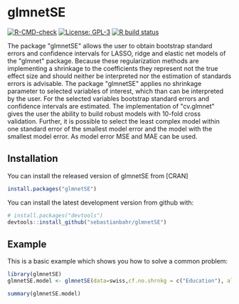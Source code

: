 
# glmnetSE

<!-- badges: start -->
[![R-CMD-check](https://github.com/sebastianbahr/glmnetSE/workflows/R-CMD-check/badge.svg)](https://github.com/sebastianbahr/glmnetSE/actions)
[![License: GPL-3](https://img.shields.io/badge/license-GPL--3-blue.svg)](https://cran.r-project.org/web/licenses/GPL-3)
[![R build status](https://github.com/sebastianbahr/glmnetSE/workflows/R-CMD-check/badge.svg)](https://github.com/sebastianbahr/glmnetSE/actions)
<!-- badges: end -->

The package "glmnetSE" allows the user to obtain bootstrap standard errors and confidence intervals for LASSO, ridge and elastic net models of the "glmnet" package. Because these regularization methods are implementing a shrinkage to the coefficients they represent not the true effect size and should neither be interpreted nor the estimation of standards errors is advisable. The package "glmnetSE" applies no shrinkage parameter to selected variables of interest, which than can be interpreted by the user. For the selected variables bootstrap standard errors and confidence intervals are estimated. The implementation of "cv.glmnet" gives the user the ability to build robust models with 10-fold cross validation. Further, it is possible to select the least complex model within one standard error of the smallest model error and the model with the smallest model error. As model error MSE and MAE can be used.   

## Installation

You can install the released version of glmnetSE from [CRAN]
``` r
install.packages("glmnetSE")
```

You can install the latest development version from github with:
```r
# install.packages("devtools")
devtools::install_github("sebastianbahr/glmnetSE")
```


## Example

This is a basic example which shows you how to solve a common problem:

``` r
library(glmnetSE)
glmnetSE.model <- glmnetSE(data=swiss,cf.no.shrnkg = c("Education"), alpha=1, method="none", r=100, seed = 123, family="gaussian")

summary(glmnetSE.model)
```

